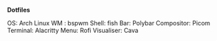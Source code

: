 **Dotfiles**

  OS: Arch Linux 
    WM : bspwm
    Shell: fish
    Bar: Polybar
    Compositor: Picom
    Terminal: Alacritty
    Menu: Rofi
   Visualiser: Cava 
